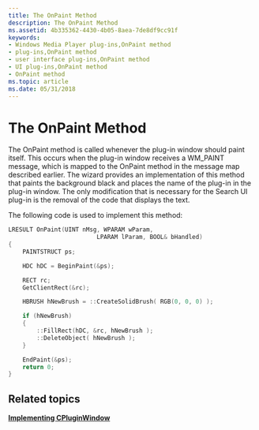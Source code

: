 ```yaml
---
title: The OnPaint Method
description: The OnPaint Method
ms.assetid: 4b335362-4430-4b05-8aea-7de8df9cc91f
keywords:
- Windows Media Player plug-ins,OnPaint method
- plug-ins,OnPaint method
- user interface plug-ins,OnPaint method
- UI plug-ins,OnPaint method
- OnPaint method
ms.topic: article
ms.date: 05/31/2018
---
```


# The OnPaint Method

The OnPaint method is called whenever the plug-in window should paint itself. This occurs when the plug-in window receives a WM\_PAINT message, which is mapped to the OnPaint method in the message map described earlier. The wizard provides an implementation of this method that paints the background black and places the name of the plug-in in the plug-in window. The only modification that is necessary for the Search UI plug-in is the removal of the code that displays the text.

The following code is used to implement this method:


```C++
LRESULT OnPaint(UINT nMsg, WPARAM wParam, 
                         LPARAM lParam, BOOL& bHandled)
{
    PAINTSTRUCT ps;

    HDC hDC = BeginPaint(&ps);

    RECT rc;
    GetClientRect(&rc);

    HBRUSH hNewBrush = ::CreateSolidBrush( RGB(0, 0, 0) );

    if (hNewBrush)
    {
        ::FillRect(hDC, &rc, hNewBrush );
        ::DeleteObject( hNewBrush );
    }

    EndPaint(&ps);
    return 0;
}

```



## Related topics

<dl> <dt>

[**Implementing CPluginWindow**](implementing-cpluginwindow.md)
</dt> </dl>

 

 





